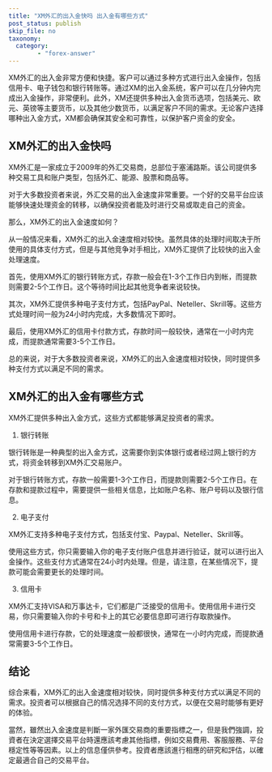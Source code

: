 ```yaml
---
title: "XM外汇的出入金快吗 出入金有哪些方式"
post_status: publish
skip_file: no
taxonomy:
  category:
        - "forex-answer"
---
```


XM外汇的出入金非常方便和快捷。客户可以通过多种方式进行出入金操作，包括信用卡、电子钱包和银行转账等。通过XM的出入金系统，客户可以在几分钟内完成出入金操作，非常便利。此外，XM还提供多种出入金货币选项，包括美元、欧元、英镑等主要货币，以及其他少数货币，以满足客户不同的需求。无论客户选择哪种出入金方式，XM都会确保其安全和可靠性，以保护客户资金的安全。

## XM外汇的出入金快吗

XM外汇是一家成立于2009年的外汇交易商，总部位于塞浦路斯。该公司提供多种交易工具和账户类型，包括外汇、能源、股票和商品等。

对于大多数投资者来说，外汇交易的出入金速度非常重要。一个好的交易平台应该能够快速处理资金的转移，以确保投资者能及时进行交易或取走自己的资金。

那么，XM外汇的出入金速度如何？

从一般情况来看，XM外汇的出入金速度相对较快。虽然具体的处理时间取决于所使用的具体支付方式，但是与其他竞争对手相比，XM外汇提供了比较快的出入金处理速度。

首先，使用XM外汇的银行转账方式，存款一般会在1-3个工作日内到帐，而提款则需要2-5个工作日。这个等待时间比起其他竞争者来说较快。

其次，XM外汇提供多种电子支付方式，包括PayPal、Neteller、Skrill等。这些方式处理时间一般为24小时内完成，大多数情况下即时。

最后，使用XM外汇的信用卡付款方式，存款时间一般较快，通常在一小时内完成，而提款通常需要3-5个工作日。

总的来说，对于大多数投资者来说，XM外汇的出入金速度相对较快，同时提供多种支付方式以满足不同的需求。

## XM外汇的出入金有哪些方式

XM外汇提供多种出入金方式，这些方式都能够满足投资者的需求。

1. 银行转账

银行转账是一种典型的出入金方式，这需要你到实体银行或者经过网上银行的方式，将资金转移到XM外汇交易账户。

对于银行转账方式，存款一般需要1-3个工作日，而提款则需要2-5个工作日。在存款和提款过程中，需要提供一些相关信息，比如账户名称、账户号码以及银行信息。

2. 电子支付

XM外汇支持多种电子支付方式，包括支付宝、Paypal、Neteller、Skrill等。

使用这些方式，你只需要输入你的电子支付账户信息并进行验证，就可以进行出入金操作。这些支付方式通常在24小时内处理。但是，请注意，在某些情况下，提款可能会需要更长的处理时间。

3. 信用卡

XM外汇支持VISA和万事达卡，它们都是广泛接受的信用卡。使用信用卡进行交易，你只需要输入你的卡号和卡上的其它必要信息即可进行存取款操作。

使用信用卡进行存款，它的处理速度一般都很快，通常在一小时内完成，而提款通常需要3-5个工作日。

## 结论

综合来看，XM外汇的出入金速度相对较快，同时提供多种支付方式以满足不同的需求。投资者可以根据自己的情况选择不同的支付方式，以便在交易时能够有更好的体验。

當然，雖然出入金速度是判斷一家外匯交易商的重要指標之一，但是我們強調，投資者在決定選擇交易平台時還應該考慮其他指標，例如交易費用、客服服務、平台穩定性等等因素。以上的信息僅供參考。投資者應該進行相應的研究和評估，以確定最適合自己的交易平台。


